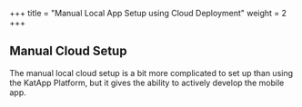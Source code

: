+++
title = "Manual Local App Setup using Cloud Deployment"
weight = 2
+++

## Manual Cloud Setup

The manual local cloud setup is a bit more complicated to set up than using the KatApp Platform, but it gives the ability to actively develop the mobile app.
